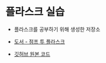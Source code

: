 # 플라스크 실습

- 플라스크를 공부하기 위해 생성한 저장소

- [도서 - 점프 투 플라스크](http://www.yes24.com/Product/Goods/95751850)
- [깃허브 원본 코드](https://github.com/pahkey/flaskbook)
